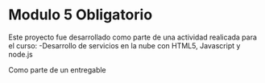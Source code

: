 # Modulo 5 Obligatorio
Este proyecto fue desarrollado como parte de una actividad
realicada para el curso:
 -Desarrollo de servicios en la nube con HTML5, Javascript y node.js

Como parte de un entregable
